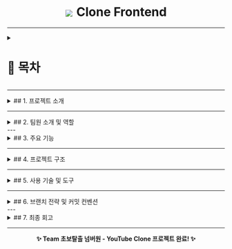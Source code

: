 <div align="center">
  <h1><img src="./assets/img/youtubelogo.png" width="120px" style="vertical-align: middle; margin-right: 3px;"> Clone Frontend</h1>
</div>

---

<details>
  <summary><h1>📍 목차</h1></summary>

1. [프로젝트 소개](#1-프로젝트-소개)  
2. [팀원 소개 및 역할](#2-팀원-소개-및-역할)  
3. [주요 기능](#3-주요-기능)  
4. [프로젝트 구조](#4-프로젝트-구조)  
5. [사용 기술 및 도구](#5-사용-기술-및-도구)  
6. [브랜치 전략 및 커밋 컨벤션](#6-브랜치-전략-및-커밋-컨벤션)  
7. [최종 회고](#7-최종-회고)
    
  </details>

---

<details>
  
<summary>## 1. 프로젝트 소개</summary>

#### [오르미 11기 백엔드 양성과정 - 프론트엔드 실전 협업 프로젝트]

> 영상 추천 YouTube 클론 페이지 구현 (실제 유튜브의 핵심 기능과 UI/UX를 최대한 유사하게 구현)

- 📅 진행 기간: 2025년 4월 21일 ~ 2025년 5월 12일
- 🎯 주요 목표:
  - Home / Channel / Video / Search / Subscribe / Like 기능 완전 구현
  - HTML/CSS/JS 기반 프론트엔드 구조 설계 및 컴포넌트 재사용
  - Express 기반 서버와 API 연동 포함한 실전 협업 경험 축적
    
  </details>

---

<details>
  
<summary>## 2. 팀원 소개 및 역할</summary>
<table>
  <tr>
    <td align="center" width="150px">
      <a href="https://github.com/KIMYOUNGLONG" target="_blank">
        <img src="https://avatars.githubusercontent.com/u/206796619?v=4" alt="김영롱 프로필" /></a>
    </td>
    <td align="center" width="150px">
      <a href="https://github.com/sungyeonkim27" target="_blank">
        <img src="https://avatars.githubusercontent.com/u/192389552?v=4" alt="김성연 프로필" /></a>
    </td>
    <td align="center" width="150px">
      <a href="https://github.com/yoonhyunjin02" target="_blank">
        <img src="https://avatars.githubusercontent.com/u/97629676?v=4"
        alt="윤현진 프로필" /></a>
    </td>
    <td align="center" width="150px">
      <a href="https://github.com/jwljwljwl" target="_blank">
        <img src="https://avatars.githubusercontent.com/u/206796485?v=4"
        alt="이재원 프로필" /></a>
    </td>
  </tr>
  <tr>
    <td align="center">
      <a href="https://github.com/KIMYOUNGLONG" target="_blank">김영롱</a>
    </td>
    <td align="center">
      <a href="https://github.com/sungyeonkim27" target="_blank">김성연</a>
    </td>
    <td align="center">
      <a href="https://github.com/yoonhyunjin02" target="_blank">윤현진</a>
    </td>
    <td align="center">
      <a href="https://github.com/jwljwljwl" target="_blank">이재원</a>
    </td>
</table>

### 📆 기간별 작업 요약

| 날짜        | 작업 내용 요약                                                                 |
|-------------|----------------------------------------------------------------------------------|
| 4/21 (Day 1) | GitHub 초기 세팅, Notion 공유 환경 구축, 브랜치 전략 논의                    |
| 4/22 (Day 2) | 상단바/네비바 HTML·CSS 설계, feature/header 병합, 기본 템플릿 구조 확립      |
| 4/23 (Day 3) | 필터바 기능 구축, 영상 카드 레이아웃 정렬, 버튼 UI 분리, 브랜치 작업 분담 시작 |
| 4/24 (Day 4) | 채널 페이지 UI 설계 시작, 썸네일/프로필/구독 정보 블럭 레이아웃 구성         |
| 4/25 (Day 5) | video.ejs 구성, 추천영상 카드 리스트 수평정렬 및 레이아웃 안정화              |
| 4/26~27      | videoCard 템플릿 분기 재사용 적용, hover 시 영상 미리보기 기능 구현           |
| 4/28 (Day 6) | 검색 기능 확장 (태그/채널명 기반), 좋아요/싫어요/공유/저장 인터랙션 구현     |
| 4/29         | JS 모듈화(button.js 등), 대댓글 기초 구조 작성, 검색 모듈 리팩토링            |
| 4/30~5/2     | 정렬 기능 구현, 반응형 보완, 추천영상 카드 디버깅, 댓글 컴포넌트 정리         |
| 5/3~5/5      | 플레이리스트 기능 구현, 홈/채널/비디오 전체 흐름 통합, 스타일링 마무리        |
| 5/6~5/10     | 테마(다크/라이트) 토글 기획 및 구조 분리, 검색 결과 페이지 스타일 개선        |
| 5/11 (토)    | 전체 페이지 레이아웃 통일성 점검, 반응형 미세 보완, 최종 버그 픽스             |
| 5/12 (일)    | 리드미 최종 정리, 발표 자료 구성, GitHub 토글/시각화 적용, 프로젝트 마감 🎉    |

<h3>🧩 팀원별 구현 내역</h3>

<table>
  <thead>
    <tr>
      <th style="width: 140px;">이름</th>
      <th>주요 구현 내용</th>
    </tr>
  </thead>
  <tbody>
    <tr>
      <td><strong>윤현진</strong></td>
      <td>
        🔧 프로젝트 설계 및 기술 구조 전반 총괄<br>
        – <code>partials/</code> 내 공통 템플릿 구조 설계 (<code>header.ejs</code>, <code>nav.ejs</code>, <code>videoCard.ejs</code>)<br>
        – <code>videoCard.ejs</code> 템플릿을 홈/채널/비디오에서 분기 재사용 가능하게 구현<br>
        – 썸네일 hover 시 영상 미리보기 동작 (<code>thumbnail-play.js</code>)<br>
        – 플레이리스트/추천영상/댓글 흐름 전체 구현<br>
        – 페이지 간 상태 유지 포함한 테마(다크/라이트) 토글 구현<br>
        – API 연동 흐름 구성 (<code>post.js</code>, <code>comment.js</code>, <code>search.js</code> 등)<br>
        – 브랜치 전략 및 Git 협업 구조 주도 (<code>develop</code> 운영, 충돌 해결 포함)
      </td>
    </tr>
    <tr>
      <td><strong>김성연</strong></td>
      <td>
        🔍 검색 기능 전체 설계 및 반응형 전담<br>
        – 홈/채널/비디오 페이지별 검색 모듈 구현 (<code>*_search.js</code> 분리)<br>
        – 필터바 클릭 → 태그 기반 필터 검색 구현<br>
        – 조회수 포맷 변환 (예: 1234 → 1.2K)<br>
        – 비디오 페이지 반응형 구조 설계 및 CSS 디버깅<br>
        – 테마 토글 기능 구조 이해 및 다크/라이트 디자인 테마 분리<br>
        – 레이아웃 테두리 색, 카드 간 padding 등 UI 세부 시각 조정
      </td>
    </tr>
    <tr>
      <td><strong>이재원</strong></td>
      <td>
        🎮 UI 인터랙션 및 댓글 시스템 구현<br>
        – 좋아요/싫어요/구독 기능 + SVG 상태 전환 구현<br>
        – 공유/저장 기능 모달 UI + 기능 처리 (<code>button.js</code>)<br>
        – 댓글 정렬 및 대댓글 구조 구현 (들여쓰기 포함 UI 완성)<br>
        – <code>video.ejs</code> 추천 영상 카드 정렬, 반응형 맞춤 CSS<br>
        – sidebar toggle 기능 구현 및 channel/video 화면 적용
      </td>
    </tr>
    <tr>
      <td><strong>김영롱</strong></td>
      <td>
        📚 문서화 및 CSS 구조 보조<br>
        – <code>README.md</code> 전체 구성, 목차 및 흐름 설계<br>
        – 기술 스택 시각화 및 shields 뱃지 마크업 정리<br>
        – 목차 토글 기능 적용 (<code>&lt;details&gt;</code> + <code>&lt;summary&gt;</code>)<br>
        – <code>videoCard-video.ejs</code> 내 추천 영상 레이아웃 수평 정렬 구현<br>
        – 초반 margin/padding 구조 조정 (<code>channel.css</code>, <code>video.css</code>)<br><br>
        <small>※ 본 프로젝트의 핵심 기능 구현은 모두 다른 팀원들에 의해 전적으로 수행되었으며, 본인은 문서 정리 및 구조 보조 중심으로 기여했습니다.</small>
      </td>
    </tr>
  </tbody>
</table>

  

</details>
---

<details>
  
<summary>## 3. 주요 기능</summary>

### ✅ 홈(Home)
- 최신 영상 카드 출력 / 검색창 기능 / 필터 카테고리 클릭 이동
- 마우스 hover 시 썸네일 **미리보기 동영상 재생** 기능 구현

### ✅ 채널(Channel)
- 채널 프로필/배너 출력 / 채널별 영상 리스트 동적 렌더링
- 구독 기능, show more 구독자 목록 확장 / 동적 정렬 구현

### ✅ 비디오(Video)
- 영상 재생 및 상세 정보 표시 / 댓글 작성/삭제
- 좋아요/싫어요 토글 기능 / 공유/저장 버튼 / 정렬 모달 구현

### ✅ 공통 기능
- 반응형 UI (미디어쿼리 기반 일부 페이지 적용)
- 상단바/네비바 ejs 템플릿 **재사용 및 모듈화** 구조 적용
- 사이드바 토글 기능 / JS 기능 분리 및 모듈화
- SVG 버튼 상태 변화 및 아이콘 동적 처리 구현
- **videoCard 템플릿 분기 사용으로 모든 페이지에서 공통 카드 컴포넌트 재사용**
  
</details>

---

<details>
  
<summary>## 4. 프로젝트 구조</summary>

### 📂 디렉토리 구조

```
youtube-clone-frontend/
├── public/
│   └── assets/ (icons, video)
├── views/
│   └── partials/ (header, nav, videoCard 등)
│   └── home.ejs, video.ejs, channel.ejs
├── css/ (home.css, video.css, channel.css 등)
├── js/  (button.js, thumbnail-play.js, search 관련 js 등)
├── server.js
└── README.md
```
  
</details>

---

<details>
  
<summary>## 5. 사용 기술 및 도구</summary>

---

### 🔹 협업

<img src="https://img.shields.io/badge/Github-181717?style=for-the-badge&logo=Github&logoColor=white">
<img src="https://img.shields.io/badge/figma-F24E1E?style=for-the-badge&logo=figma&logoColor=white">

---

### 🔹 개발 도구

<span style="display: inline-block; background-color:rgb(35, 83, 114); color: white; padding: 6px 12px; font-weight: bold; font-size: 12px; border-radius: 4px;">
  <img src="./assets/img/vscodelogo.png" width="16px" style="vertical-align: middle; margin-right: 6px;" />
  VS Code
</span>

---

### 🔹 커뮤니케이션

<img src="https://img.shields.io/badge/notion-FEFEFE?style=for-the-badge&logo=notion&logoColor=black">
<img src="https://img.shields.io/badge/discord-5865F2?style=for-the-badge&logo=discord&logoColor=white">

---

### 🔹 개발 언어

<img src="https://img.shields.io/badge/html5-E34F26?style=for-the-badge&logo=html5&logoColor=white">
<img src="https://img.shields.io/badge/css-1572B6?style=for-the-badge&logo=css3&logoColor=white">
<img src="https://img.shields.io/badge/javascript-F7DF1E?style=for-the-badge&logo=javascript&logoColor=black">
  
</details>

---

<details>
  
<summary>## 6. 브랜치 전략 및 커밋 컨벤션</summary>

### 🔹 브랜치 전략

| 브랜치명       | 용도 설명                                       |
|----------------|--------------------------------------------------|
| `main`         | 최종 배포 브랜치                                 |
| `develop`      | 기능 통합 및 협업용 브랜치                       |
| `feature/*`    | 기능별 개발 브랜치 (예: feature/video, feature/search 등) |

### 🔸 커밋 컨벤션

| Prefix      | 의미                             |
|-------------|----------------------------------|
| `feat`      | 새로운 기능 추가                 |
| `fix`       | 버그 수정                        |
| `docs`      | 문서 작성 또는 수정              |
| `style`     | 코드 포맷팅 (기능 변화 없음)     |
| `refactor`  | 코드 구조 개선                   |
| `chore`     | 기타 작업 (빌드, 설정 등)        |
  
</details>
---

<details>
  
<summary>## 7. 최종 회고</summary>

> “초보탈출 넘버원” 팀은 단순한 클론이 아니라 실전 개발 프로세스를 전부 경험했습니다.

- 팀원 모두가 실제 유튜브 기능과 UI를 기준 삼아 **기능 우선 중심의 협업**을 진행했고,
- 각자의 역할을 정확히 분배하며 **브랜치 전략, API 연동, 컴포넌트 재사용, 반응형 UI**를 적극 구현했습니다.
- Git 충돌 해결, js 모듈화, 시멘틱 마크업 등 실무에 준하는 과정을 겪으며 **개발자로 성장하는 기반**을 만들었습니다.

> 기능을 구현하는 것에서 끝나지 않고, **협업, 책임감, 소통, 그리고 도전정신**을 함께 체득한 의미 있는 프로젝트였습니다.
  
</details>

---

<div align="center">
  <strong>✨ Team 초보탈출 넘버원 - YouTube Clone 프로젝트 완료! ✨</strong>
</div>
